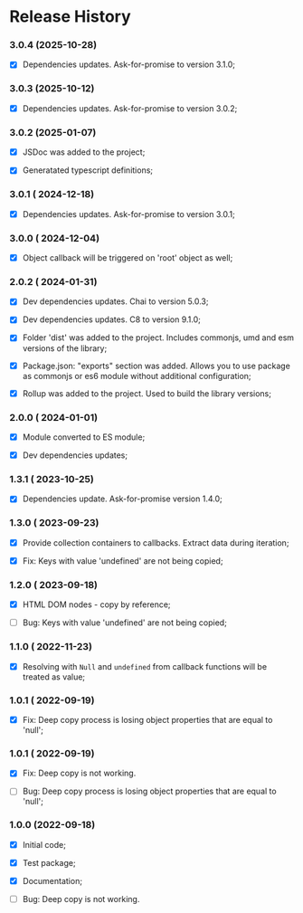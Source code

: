 # Release History


### 3.0.4 (2025-10-28)
- [x] Dependencies updates. Ask-for-promise to version 3.1.0;



### 3.0.3 (2025-10-12)
- [x] Dependencies updates. Ask-for-promise to version 3.0.2;



### 3.0.2 (2025-01-07)
- [x] JSDoc was added to the project;
- [x] Generatated typescript definitions;



### 3.0.1 ( 2024-12-18)
- [x] Dependencies updates. Ask-for-promise to version 3.0.1;



### 3.0.0 ( 2024-12-04)
- [x] Object callback will be triggered on 'root' object as well;




### 2.0.2 ( 2024-01-31)
 - [x] Dev dependencies updates. Chai to version 5.0.3;
 - [x] Dev dependencies updates. C8 to version 9.1.0;
 - [x] Folder 'dist' was added to the project. Includes commonjs, umd and esm versions of the library;
 - [x] Package.json: "exports" section was added. Allows you to use package as commonjs or es6 module without additional configuration;
 - [x] Rollup was added to the project. Used to build the library versions;



### 2.0.0 ( 2024-01-01)
- [x] Module converted to ES module;
- [x] Dev dependencies updates;



### 1.3.1 ( 2023-10-25)
- [x] Dependencies update. Ask-for-promise version 1.4.0;



### 1.3.0 ( 2023-09-23)
- [x] Provide collection containers to callbacks. Extract data during iteration;
- [x] Fix: Keys with value 'undefined' are not being copied;



### 1.2.0 ( 2023-09-18)
- [x] HTML DOM nodes - copy by reference; 
- [ ] Bug: Keys with value 'undefined' are not being copied;



### 1.1.0 ( 2022-11-23)
- [x] Resolving with `Null` and `undefined` from callback functions will be treated as value;



### 1.0.1 ( 2022-09-19)
- [x] Fix: Deep copy process is losing object properties that are equal to 'null';



### 1.0.1 ( 2022-09-19)
- [x] Fix: Deep copy is not working.
- [ ] Bug: Deep copy process is losing object properties that are equal to 'null';



### 1.0.0 (2022-09-18)
 - [x] Initial code;
 - [x] Test package;
 - [x] Documentation;
 - [ ] Bug: Deep copy is not working.


